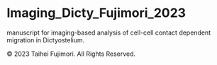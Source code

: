 # Imaging_Dicty_Fujimori_2023
manuscript for imaging-based analysis of cell-cell contact dependent migration in Dictyostelium.

© 2023 Taihei Fujimori. All Rights Reserved.
